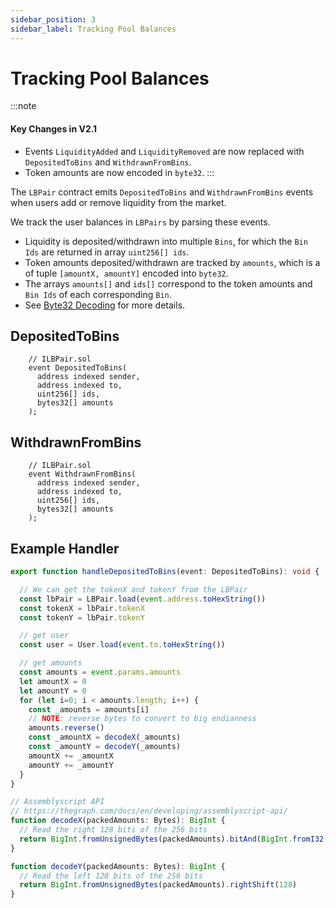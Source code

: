 ```yaml
---
sidebar_position: 3
sidebar_label: Tracking Pool Balances
---
```



# Tracking Pool Balances

:::note
#### Key Changes in V2.1

- Events `LiquidityAdded` and `LiquidityRemoved` are now replaced with `DepositedToBins` and `WithdrawnFromBins`. 
- Token amounts are now encoded in `byte32`. 
:::

The `LBPair` contract emits `DepositedToBins` and `WithdrawnFromBins` events when users add or remove liquidity from the market. 

We track the user balances in `LBPairs` by parsing these events. 
- Liquidity is deposited/withdrawn into multiple `Bins`, for which the `Bin Ids` are returned in array `uint256[] ids`. 
- Token amounts deposited/withdrawn are tracked by `amounts`, which is a of tuple `[amountX, amountY]` encoded into `byte32`. 
- The arrays `amounts[]` and `ids[]` correspond to the token amounts and `Bin Ids` of each corresponding `Bin`. 
- See [Byte32 Decoding](./byte-32-decoding.md) for more details. 


## DepositedToBins

```solidity
    // ILBPair.sol
    event DepositedToBins(
      address indexed sender, 
      address indexed to, 
      uint256[] ids, 
      bytes32[] amounts
    );
```

## WithdrawnFromBins

```solidity
    // ILBPair.sol
    event WithdrawnFromBins(
      address indexed sender, 
      address indexed to, 
      uint256[] ids, 
      bytes32[] amounts
    );
```

## Example Handler

```typescript
export function handleDepositedToBins(event: DepositedToBins): void {

  // We can get the tokenX and tokenY from the LBPair
  const lbPair = LBPair.load(event.address.toHexString())
  const tokenX = lbPair.tokenX
  const tokenY = lbPair.tokenY

  // get user
  const user = User.load(event.to.toHexString())

  // get amounts
  const amounts = event.params.amounts
  let amountX = 0
  let amountY = 0
  for (let i=0; i < amounts.length; i++) {
    const _amounts = amounts[i]
    // NOTE: reverse bytes to convert to big endianness
    amounts.reverse()
    const _amountX = decodeX(_amounts)
    const _amountY = decodeY(_amounts)
    amountX += _amountX
    amountY += _amountY
  }
}

// Assemblyscript API
// https://thegraph.com/docs/en/developing/assemblyscript-api/
function decodeX(packedAmounts: Bytes): BigInt {
  // Read the right 128 bits of the 256 bits
  return BigInt.fromUnsignedBytes(packedAmounts).bitAnd(BigInt.fromI32(2).pow(128).minus(BigInt.fromI32(1)))
}

function decodeY(packedAmounts: Bytes): BigInt {
  // Read the left 128 bits of the 256 bits
  return BigInt.fromUnsignedBytes(packedAmounts).rightShift(128)
}

```


